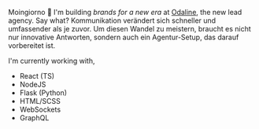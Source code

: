 Moingiorno 👋 I'm building _brands for a new era_ at [Odaline](https://odaline.de/), the new lead agency. Say what? Kommunikation verändert sich schneller und umfassender als je zuvor. Um diesen Wandel zu meistern, braucht es nicht nur innovative Antworten, sondern auch ein Agentur-Setup, das darauf vorbereitet ist.


I'm currently working with,

-   React (TS)
-   NodeJS
-   Flask (Python)
-   HTML/SCSS
-   WebSockets
-   GraphQL
